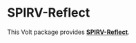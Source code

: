 # SPIRV-Reflect

This Volt package provides **[SPIRV-Reflect](https://github.com/KhronosGroup/SPIRV-Reflect/)**.

